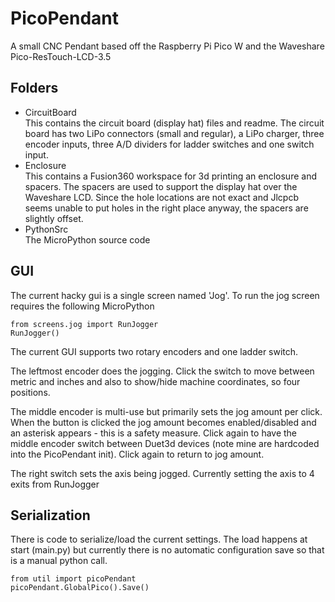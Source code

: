 # PicoPendant
A small CNC Pendant based off the Raspberry Pi Pico W and the Waveshare Pico-ResTouch-LCD-3.5

## Folders
* CircuitBoard<br>This contains the circuit board (display hat) files and readme. The circuit board has two LiPo connectors (small and regular), a LiPo charger, three encoder inputs, three A/D dividers for ladder switches and one switch input.
* Enclosure<br>This contains a Fusion360 workspace for 3d printing an enclosure and spacers. The spacers are used to support the display hat over the Waveshare LCD. Since the hole locations are not exact and Jlcpcb seems unable to put holes in the right place anyway, the spacers are slightly offset.
* PythonSrc<br>The MicroPython source code

## GUI
The current hacky gui is a single screen named 'Jog'. To run the jog screen requires the following MicroPython

	from screens.jog import RunJogger
	RunJogger()

The current GUI supports two rotary encoders and one ladder switch.

The leftmost encoder does the jogging. Click the switch to move between metric and inches and also to show/hide machine coordinates, so four positions.

The middle encoder is multi-use but primarily sets the jog amount per click. When the button is clicked the jog amount becomes enabled/disabled and an asterisk appears - this is a safety measure. Click again to have the middle encoder switch between Duet3d devices (note mine are hardcoded into the PicoPendant init). Click again to return to jog amount.

The right switch sets the axis being jogged. Currently setting the axis to 4 exits from RunJogger

## Serialization
There is code to serialize/load the current settings. The load happens at start (main.py) but currently there is no automatic configuration save so that is a manual python call.

	from util import picoPendant
	picoPendant.GlobalPico().Save()
